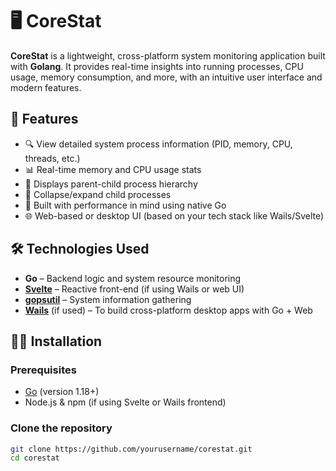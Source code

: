 # 🖥️ CoreStat

**CoreStat** is a lightweight, cross-platform system monitoring application built with **Golang**. It provides real-time insights into running processes, CPU usage, memory consumption, and more, with an intuitive user interface and modern features.

## 🚀 Features

- 🔍 View detailed system process information (PID, memory, CPU, threads, etc.)
- 📊 Real-time memory and CPU usage stats
- 🧬 Displays parent-child process hierarchy
- 📂 Collapse/expand child processes
- 🧠 Built with performance in mind using native Go
- 🌐 Web-based or desktop UI (based on your tech stack like Wails/Svelte)

## 🛠️ Technologies Used

- **Go** – Backend logic and system resource monitoring
- **[Svelte](https://svelte.dev/)** – Reactive front-end (if using Wails or web UI)
- **[gopsutil](https://github.com/shirou/gopsutil)** – System information gathering
- **[Wails](https://wails.io/)** (if used) – To build cross-platform desktop apps with Go + Web

## 🧑‍💻 Installation

### Prerequisites

- [Go](https://golang.org/dl/) (version 1.18+)
- Node.js & npm (if using Svelte or Wails frontend)

### Clone the repository

```bash
git clone https://github.com/yourusername/corestat.git
cd corestat
